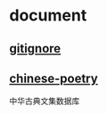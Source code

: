 # document

## [gitignore](https://github.com/github/gitignore)

## [chinese-poetry](https://github.com/chinese-poetry/chinese-poetry)

中华古典文集数据库
